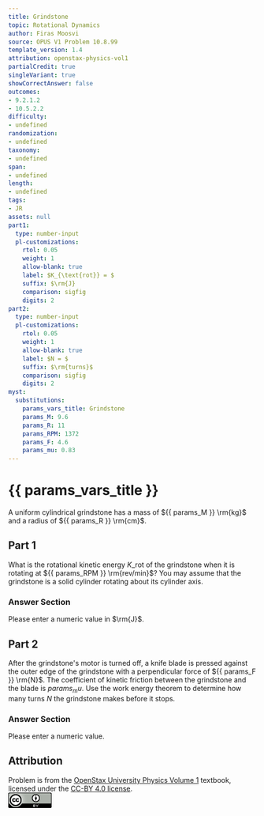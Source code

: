 ```yaml
---
title: Grindstone
topic: Rotational Dynamics
author: Firas Moosvi
source: OPUS V1 Problem 10.8.99
template_version: 1.4
attribution: openstax-physics-vol1
partialCredit: true
singleVariant: true
showCorrectAnswer: false
outcomes:
- 9.2.1.2
- 10.5.2.2
difficulty:
- undefined
randomization:
- undefined
taxonomy:
- undefined
span:
- undefined
length:
- undefined
tags:
- JR
assets: null
part1:
  type: number-input
  pl-customizations:
    rtol: 0.05
    weight: 1
    allow-blank: true
    label: $K_{\text{rot}} = $
    suffix: $\rm{J}
    comparison: sigfig
    digits: 2
part2:
  type: number-input
  pl-customizations:
    rtol: 0.05
    weight: 1
    allow-blank: true
    label: $N = $
    suffix: $\rm{turns}$
    comparison: sigfig
    digits: 2
myst:
  substitutions:
    params_vars_title: Grindstone
    params_M: 9.6
    params_R: 11
    params_RPM: 1372
    params_F: 4.6
    params_mu: 0.83
---
```

# {{ params_vars_title }}
A uniform cylindrical grindstone has a mass of ${{ params_M }} \rm{kg}$ and a radius of ${{ params_R }} \rm{cm}$.

## Part 1

What is the rotational kinetic energy $K\_{\text{rot}}$ of the grindstone when it is rotating at ${{ params_RPM }} \rm{rev/min}$?
You may assume that the grindstone is a solid cylinder rotating about its cylinder axis.

### Answer Section

Please enter a numeric value in $\rm{J}$.

## Part 2

After the grindstone's motor is turned off, a knife blade is pressed against the outer edge of the grindstone with a perpendicular force of ${{ params_F }} \rm{N}$.
The coefficient of kinetic friction between the grindstone and the blade is ${{ params_mu }}$.
Use the work energy theorem to determine how many turns $N$ the grindstone makes before it stops.

### Answer Section

Please enter a numeric value.

## Attribution

Problem is from the [OpenStax University Physics Volume 1](https://openstax.org/details/books/university-physics-volume-1) textbook, licensed under the [CC-BY 4.0 license](https://creativecommons.org/licenses/by/4.0/).<br>![Image representing the Creative Commons 4.0 BY license.](https://raw.githubusercontent.com/firasm/bits/master/by.png)